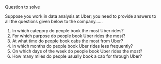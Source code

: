 Question to solve

Suppose you work in data analysis at Uber; you need to provide answers to all the questions given below to the company......


1) In which category do people book the most Uber rides?
2) For which purpose do people book Uber rides the most?
3) At what time do people book cabs the most from Uber?
4) In which months do people book Uber rides less frequently?
5) On which days of the week do people book Uber rides the most?
6) How many miles do people usually book a cab for through Uber?
